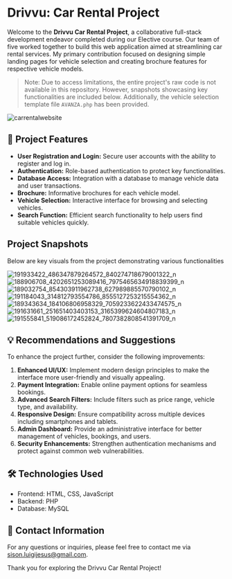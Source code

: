 # Drivvu: Car Rental Project

Welcome to the **Drivvu Car Rental Project**, a collaborative full-stack development endeavor completed during our Elective course. Our team of five worked together to build this web application aimed at streamlining car rental services. My primary contribution focused on designing simple landing pages for vehicle selection and creating brochure features for respective vehicle models.

> Note: Due to access limitations, the entire project's raw code is not available in this repository. However, snapshots showcasing key functionalities are included below. Additionally, the vehicle selection template file `AVANZA.php` has been provided.

![carrentalwebsite](https://github.com/user-attachments/assets/e48c409d-6635-4ddc-a713-2efdfb7bdf21)

## 🚗 **Project Features**

- **User Registration and Login:** Secure user accounts with the ability to register and log in.
- **Authentication:** Role-based authentication to protect key functionalities.
- **Database Access:** Integration with a database to manage vehicle data and user transactions.
- **Brochure:** Informative brochures for each vehicle model.
- **Vehicle Selection:** Interactive interface for browsing and selecting vehicles.
- **Search Function:** Efficient search functionality to help users find suitable vehicles quickly.


## Project Snapshots

Below are key visuals from the project demonstrating various functionalities

![191933422_486347879264572_840274718679001322_n](https://github.com/user-attachments/assets/a43ce75f-dcdf-4866-afc0-495387468aa0)
![188906708_4202651253089416_7975465634918839399_n](https://github.com/user-attachments/assets/5a2d2c2a-0dbe-4ca1-83ed-14598e55f9ef)
![189032754_854303911962738_627989885570790102_n](https://github.com/user-attachments/assets/4a66eab7-4e15-4b70-968b-a338f3b408c5)
![191184043_314812793554786_8555127253215554362_n](https://github.com/user-attachments/assets/68bc4fcb-7897-4fcc-9dfe-2608871c3102)
![189343634_184106806958329_7059233622433474575_n](https://github.com/user-attachments/assets/7a50b03c-3f14-4bf5-88bb-e3bd7882437e)
![191631661_251651403403153_3165399624604807183_n](https://github.com/user-attachments/assets/c27746ff-f5ad-4571-8d4c-dda11fddd5b0)
![191555841_519086172452824_7807382808541391709_n](https://github.com/user-attachments/assets/2487027b-3dd0-4d02-955e-1ed9b87f19c9)

## 💡 **Recommendations and Suggestions**

To enhance the project further, consider the following improvements:

1. **Enhanced UI/UX:** Implement modern design principles to make the interface more user-friendly and visually appealing.
2. **Payment Integration:** Enable online payment options for seamless bookings.
3. **Advanced Search Filters:** Include filters such as price range, vehicle type, and availability.
4. **Responsive Design:** Ensure compatibility across multiple devices including smartphones and tablets.
5. **Admin Dashboard:** Provide an administrative interface for better management of vehicles, bookings, and users.
6. **Security Enhancements:** Strengthen authentication mechanisms and protect against common web vulnerabilities.

## 🛠️ **Technologies Used**

- Frontend: HTML, CSS, JavaScript
- Backend: PHP
- Database: MySQL

## 📧 **Contact Information**

For any questions or inquiries, please feel free to contact me via [sison.luigijesus@gmail.com](mailto:sison.luigijesus@gmail.com).

Thank you for exploring the Drivvu Car Rental Project!

